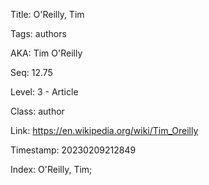 Title:  O'Reilly, Tim

Tags:   authors

AKA:    Tim O'Reilly

Seq:    12.75

Level:  3 - Article

Class:  author

Link:   https://en.wikipedia.org/wiki/Tim_Oreilly

Timestamp: 20230209212849

Index:  O'Reilly, Tim; 
